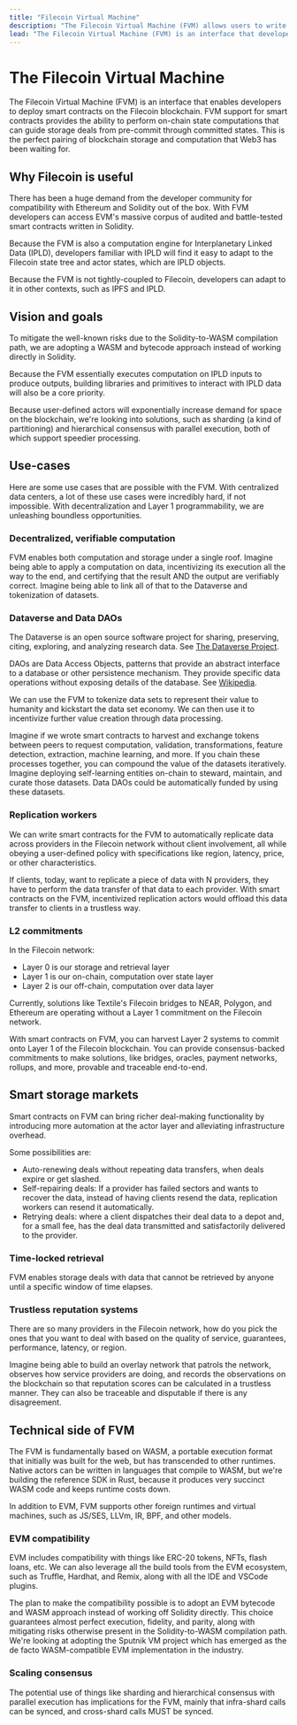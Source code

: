 ```yaml
---
title: "Filecoin Virtual Machine"
description: "The Filecoin Virtual Machine (FVM) allows users to write their own smart-contracts and run them against the Filecoin network. This website contains all the documetation for the FVM project, including examples and reference material to help developers build on the FVM."
lead: "The Filecoin Virtual Machine (FVM) is an interface that developers can use to deploy smart-contracts on the Filecoin network. FVM contracts will introduce the ability to perfom on-chain computation, or the computation of a state. This is the perfect pairing of blockchain storage and computation that Web3 has been waiting for."
---
```


# The Filecoin Virtual Machine

The Filecoin Virtual Machine (FVM) is an interface that enables developers to deploy smart contracts on the Filecoin blockchain. FVM support for smart contracts provides the ability to perform on-chain state computations that can guide storage deals from pre-commit through committed states. This is the perfect pairing of blockchain storage and computation that Web3 has been waiting for.

## Why Filecoin is useful

There has been a huge demand from the developer community for compatibility with Ethereum and Solidity out of the box. With FVM developers can access EVM's massive corpus of audited and battle-tested smart contracts written in Solidity.

Because the FVM is also a computation engine for Interplanetary Linked Data (IPLD), developers familiar with IPLD will find it easy to adapt to the Filecoin state tree and actor states, which are IPLD objects.

Because the FVM is not tightly-coupled to Filecoin, developers can adapt to it in other contexts, such as IPFS and IPLD.

## Vision and goals

To mitigate the well-known risks due to the Solidity-to-WASM compilation path, we are adopting a WASM and bytecode approach instead of working directly in Solidity.

Because the FVM essentially executes computation on IPLD inputs to produce outputs, building libraries and primitives to interact with IPLD data will also be a core priority.

Because user-defined actors will exponentially increase demand for space on the blockchain, we're looking into solutions, such as sharding (a kind of partitioning) and hierarchical consensus with parallel execution, both of which support speedier processing.

## Use-cases

Here are some use cases that are possible with the FVM. With centralized data centers, a lot of these use cases were incredibly hard, if not impossible. With decentralization and Layer 1 programmability, we are unleashing boundless opportunities.

### Decentralized, verifiable computation

FVM enables both computation and storage under a single roof. Imagine being able to apply a computation on data, incentivizing its execution all the way to the end, and certifying that the result AND the output are verifiably correct. Imagine being able to link all of that to the Dataverse and tokenization of datasets.

### Dataverse and Data DAOs

The Dataverse is an open source software project for sharing, preserving, citing, exploring, and analyzing research data. See [The Dataverse Project](https://dataverse.org/).

DAOs are Data Access Objects, patterns that provide an abstract interface to a database or other persistence mechanism. They provide specific data operations without exposing details of the database. See [Wikipedia](https://en.wikipedia.org/wiki/Data_access_object).

We can use the FVM to tokenize data sets to represent their value to humanity and kickstart the data set economy. We can then use it to incentivize further value creation through data processing.

Imagine if we wrote smart contracts to harvest and exchange tokens between peers to request computation, validation, transformations, feature detection, extraction, machine learning, and more. If you chain these processes together, you can compound the value of the datasets iteratively. Imagine deploying self-learning entities on-chain to steward, maintain, and curate those datasets. Data DAOs could be automatically funded by using these datasets.

### Replication workers

We can write smart contracts for the FVM to automatically replicate data across providers in the Filecoin network without client involvement, all while obeying a user-defined policy with specifications like region, latency, price, or other characteristics.

If clients, today, want to replicate a piece of data with N providers, they have to perform the data transfer of that data to each provider. With smart contracts on the FVM, incentivized replication actors would offload this data transfer to clients in a trustless way.

### L2 commitments

In the Filecoin network:

- Layer 0 is our storage and retrieval layer
- Layer 1 is our on-chain, computation over state layer
- Layer 2 is our off-chain, computation over data layer

Currently, solutions like Textile's Filecoin bridges to NEAR, Polygon, and Ethereum are operating without a Layer 1 commitment on the Filecoin network.

With smart contracts on FVM, you can harvest Layer 2 systems to commit onto Layer 1 of the Filecoin blockchain. You can provide consensus-backed commitments to make solutions, like bridges, oracles, payment networks, rollups, and more, provable and traceable end-to-end.

## Smart storage markets

Smart contracts on FVM can bring richer deal-making functionality by introducing more automation at the actor layer and alleviating infrastructure overhead.

Some possibilities are:

- Auto-renewing deals without repeating data transfers, when deals expire or get slashed.
- Self-repairing deals: If a provider has failed sectors and wants to recover the data, instead of having clients resend the data, replication workers can resend it automatically.
- Retrying deals: where a client dispatches their deal data to a depot and, for a small fee, has the deal data transmitted and satisfactorily delivered to the provider.

### Time-locked retrieval

FVM enables storage deals with data that cannot be retrieved by anyone until a specific window of time elapses.

### Trustless reputation systems

There are so many providers in the Filecoin network, how do you pick the ones that you want to deal with based on the quality of service, guarantees, performance, latency, or region.

Imagine being able to build an overlay network that patrols the network, observes how service providers are doing, and records the observations on the blockchain so that reputation scores can be calculated in a trustless manner. They can also be traceable and disputable if there is any disagreement.

## Technical side of FVM

The FVM is fundamentally based on WASM, a portable execution format that initially was built for the web, but has transcended to other runtimes. Native actors can be written in languages that compile to WASM, but we're building the reference SDK in Rust, because it produces very succinct WASM code and keeps runtime costs down.

In addition to EVM, FVM supports other foreign runtimes and virtual machines, such as JS/SES, LLVm, IR, BPF, and other models.

### EVM compatibility

EVM includes compatibility with things like ERC-20 tokens, NFTs, flash loans, etc. We can also leverage all the build tools from the EVM ecosystem, such as Truffle, Hardhat, and Remix, along with all the IDE and VSCode plugins.

The plan to make the compatibility possible is to adopt an EVM bytecode and WASM approach instead of working off Solidity directly. This choice guarantees almost perfect execution, fidelity, and parity, along with mitigating risks otherwise present in the Solidity-to-WASM compilation path. We're looking at adopting the Sputnik VM project which has emerged as the de facto WASM-compatible EVM implementation in the industry.

### Scaling consensus

The potential use of things like sharding and hierarchical consensus with parallel execution has implications for the FVM, mainly that infra-shard calls can be synced, and cross-shard calls MUST be synced.
